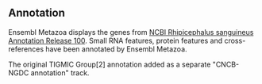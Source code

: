 Annotation
----------

Ensembl Metazoa displays the genes from [NCBI Rhipicephalus sanguineus Annotation Release 100](https://www.ncbi.nlm.nih.gov/genome/annotation_euk/Rhipicephalus_sanguineus/100/).
Small RNA features, protein features and cross-references have been
annotated by Ensembl Metazoa.

The original TIGMIC Group[2] annotation added as a separate "CNCB-NGDC annotation" track.
